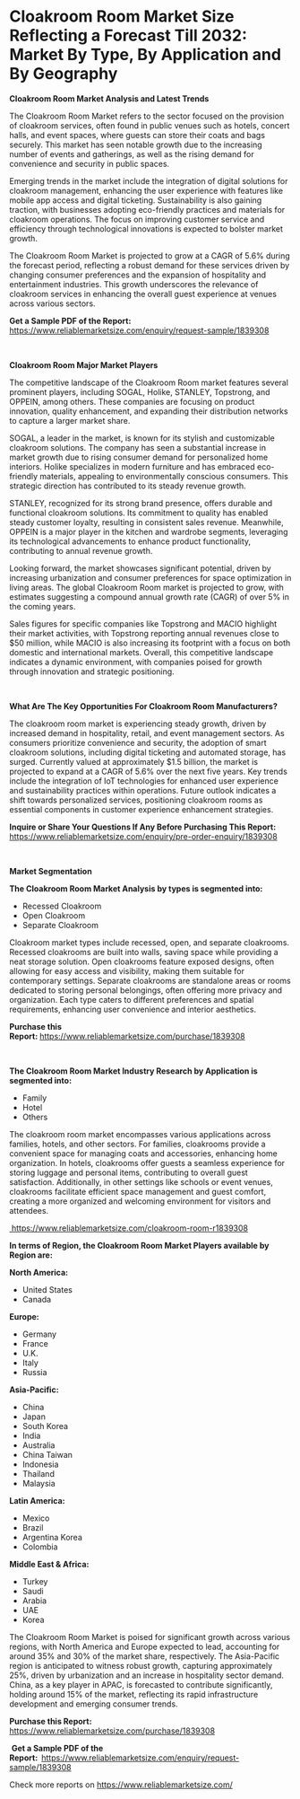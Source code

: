 <p><h1>Cloakroom Room Market Size Reflecting a Forecast Till 2032: Market By Type, By Application and By Geography</h1></p><p><strong>Cloakroom Room Market Analysis and Latest Trends</strong></p>
<p><p>The Cloakroom Room Market refers to the sector focused on the provision of cloakroom services, often found in public venues such as hotels, concert halls, and event spaces, where guests can store their coats and bags securely. This market has seen notable growth due to the increasing number of events and gatherings, as well as the rising demand for convenience and security in public spaces. </p><p>Emerging trends in the market include the integration of digital solutions for cloakroom management, enhancing the user experience with features like mobile app access and digital ticketing. Sustainability is also gaining traction, with businesses adopting eco-friendly practices and materials for cloakroom operations. The focus on improving customer service and efficiency through technological innovations is expected to bolster market growth.</p><p>The Cloakroom Room Market is projected to grow at a CAGR of 5.6% during the forecast period, reflecting a robust demand for these services driven by changing consumer preferences and the expansion of hospitality and entertainment industries. This growth underscores the relevance of cloakroom services in enhancing the overall guest experience at venues across various sectors.</p></p>
<p><strong>Get a Sample PDF of the Report:&nbsp;</strong> <a href="https://www.reliablemarketsize.com/enquiry/request-sample/1839308?utm_campaign=1103&utm_medium=2&utm_source=Github&utm_content=ia&utm_term=10022025&utm_id=cloakroom-room">https://www.reliablemarketsize.com/enquiry/request-sample/1839308</a></p>
<p>&nbsp;</p>
<p><strong>Cloakroom Room Major Market Players</strong></p>
<p><p>The competitive landscape of the Cloakroom Room market features several prominent players, including SOGAL, Holike, STANLEY, Topstrong, and OPPEIN, among others. These companies are focusing on product innovation, quality enhancement, and expanding their distribution networks to capture a larger market share.</p><p>SOGAL, a leader in the market, is known for its stylish and customizable cloakroom solutions. The company has seen a substantial increase in market growth due to rising consumer demand for personalized home interiors. Holike specializes in modern furniture and has embraced eco-friendly materials, appealing to environmentally conscious consumers. This strategic direction has contributed to its steady revenue growth.</p><p>STANLEY, recognized for its strong brand presence, offers durable and functional cloakroom solutions. Its commitment to quality has enabled steady customer loyalty, resulting in consistent sales revenue. Meanwhile, OPPEIN is a major player in the kitchen and wardrobe segments, leveraging its technological advancements to enhance product functionality, contributing to annual revenue growth.</p><p>Looking forward, the market showcases significant potential, driven by increasing urbanization and consumer preferences for space optimization in living areas. The global Cloakroom Room market is projected to grow, with estimates suggesting a compound annual growth rate (CAGR) of over 5% in the coming years. </p><p>Sales figures for specific companies like Topstrong and MACIO highlight their market activities, with Topstrong reporting annual revenues close to $50 million, while MACIO is also increasing its footprint with a focus on both domestic and international markets. Overall, this competitive landscape indicates a dynamic environment, with companies poised for growth through innovation and strategic positioning.</p></p>
<p>&nbsp;</p>
<p><strong>What Are The Key Opportunities For Cloakroom Room Manufacturers?</strong></p>
<p><p>The cloakroom room market is experiencing steady growth, driven by increased demand in hospitality, retail, and event management sectors. As consumers prioritize convenience and security, the adoption of smart cloakroom solutions, including digital ticketing and automated storage, has surged. Currently valued at approximately $1.5 billion, the market is projected to expand at a CAGR of 5.6% over the next five years. Key trends include the integration of IoT technologies for enhanced user experience and sustainability practices within operations. Future outlook indicates a shift towards personalized services, positioning cloakroom rooms as essential components in customer experience enhancement strategies.</p></p>
<p><strong>Inquire or Share Your Questions If Any Before Purchasing This Report:</strong> <a href="https://www.reliablemarketsize.com/enquiry/pre-order-enquiry/1839308?utm_campaign=1103&utm_medium=2&utm_source=Github&utm_content=ia&utm_term=10022025&utm_id=cloakroom-room">https://www.reliablemarketsize.com/enquiry/pre-order-enquiry/1839308</a></p>
<p>&nbsp;</p>
<p><strong>Market Segmentation</strong></p>
<p><strong>The Cloakroom Room Market Analysis by types is segmented into:</strong></p>
<p><ul><li>Recessed Cloakroom</li><li>Open Cloakroom</li><li>Separate Cloakroom</li></ul></p>
<p><p>Cloakroom market types include recessed, open, and separate cloakrooms. Recessed cloakrooms are built into walls, saving space while providing a neat storage solution. Open cloakrooms feature exposed designs, often allowing for easy access and visibility, making them suitable for contemporary settings. Separate cloakrooms are standalone areas or rooms dedicated to storing personal belongings, often offering more privacy and organization. Each type caters to different preferences and spatial requirements, enhancing user convenience and interior aesthetics.</p></p>
<p><strong>Purchase this Report:&nbsp;</strong><a href="https://www.reliablemarketsize.com/purchase/1839308?utm_campaign=1103&utm_medium=2&utm_source=Github&utm_content=ia&utm_term=10022025&utm_id=cloakroom-room">https://www.reliablemarketsize.com/purchase/1839308</a></p>
<p>&nbsp;</p>
<p><strong>The Cloakroom Room Market Industry Research by Application is segmented into:</strong></p>
<p><ul><li>Family</li><li>Hotel</li><li>Others</li></ul></p>
<p><p>The cloakroom room market encompasses various applications across families, hotels, and other sectors. For families, cloakrooms provide a convenient space for managing coats and accessories, enhancing home organization. In hotels, cloakrooms offer guests a seamless experience for storing luggage and personal items, contributing to overall guest satisfaction. Additionally, in other settings like schools or event venues, cloakrooms facilitate efficient space management and guest comfort, creating a more organized and welcoming environment for visitors and attendees.</p></p>
<p><a href="https://www.reliablemarketsize.com/cloakroom-room-r1839308?utm_campaign=1103&utm_medium=2&utm_source=Github&utm_content=ia&utm_term=10022025&utm_id=cloakroom-room">&nbsp;https://www.reliablemarketsize.com/cloakroom-room-r1839308</a></p>
<p><strong>In terms of Region, the Cloakroom Room Market Players available by Region are:</strong></p>
<p>
    <p> <strong> North America: </strong>
        <ul>
            <li>United States</li>
            <li>Canada</li>
        </ul>
        </p> 
    <p> <strong> Europe: </strong>
        <ul>
            <li>Germany</li>
            <li>France</li>
            <li>U.K.</li>
            <li>Italy</li>
            <li>Russia</li>
        </ul>
        </p> 
    <p> <strong> Asia-Pacific: </strong>
        <ul>
            <li>China</li>
            <li>Japan</li>
            <li>South Korea</li>
            <li>India</li>
            <li>Australia</li>
            <li>China Taiwan</li>
            <li>Indonesia</li>
            <li>Thailand</li>
            <li>Malaysia</li>
        </ul>
        </p> 
    <p> <strong> Latin America: </strong>
        <ul>
            <li>Mexico</li>
            <li>Brazil</li>
            <li>Argentina Korea</li>
            <li>Colombia</li>
        </ul>
        </p> 
    <p> <strong> Middle East & Africa: </strong>
        <ul>
            <li>Turkey</li>
            <li>Saudi</li>
            <li>Arabia</li>
            <li>UAE</li>
            <li>Korea</li>
        </ul>
    </p>
    </p>
<p><p>The Cloakroom Room Market is poised for significant growth across various regions, with North America and Europe expected to lead, accounting for around 35% and 30% of the market share, respectively. The Asia-Pacific region is anticipated to witness robust growth, capturing approximately 25%, driven by urbanization and an increase in hospitality sector demand. China, as a key player in APAC, is forecasted to contribute significantly, holding around 15% of the market, reflecting its rapid infrastructure development and emerging consumer trends.</p></p>
<p><strong>Purchase this Report: </strong><a href="https://www.reliablemarketsize.com/purchase/1839308?utm_campaign=1103&utm_medium=2&utm_source=Github&utm_content=ia&utm_term=10022025&utm_id=cloakroom-room">https://www.reliablemarketsize.com/purchase/1839308</a></p>
<p>&nbsp;<strong>Get a Sample PDF of the Report:&nbsp;&nbsp;</strong><a href="https://www.reliablemarketsize.com/enquiry/request-sample/1839308?utm_campaign=1103&utm_medium=2&utm_source=Github&utm_content=ia&utm_term=10022025&utm_id=cloakroom-room">https://www.reliablemarketsize.com/enquiry/request-sample/1839308</a></p>
<p><strong></strong></p>
<p>Check more reports on <a href="https://www.reliablemarketsize.com/?utm_campaign=1103&utm_medium=2&utm_source=Github&utm_content=ia&utm_term=10022025&utm_id=cloakroom-room">https://www.reliablemarketsize.com/</a></p>